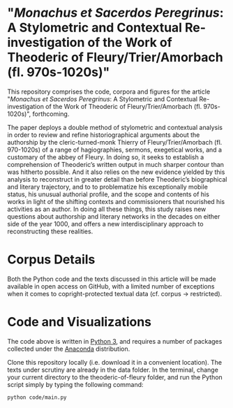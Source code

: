 # "*Monachus et Sacerdos Peregrinus*: A Stylometric and Contextual Re-investigation of the Work of Theoderic of Fleury/Trier/Amorbach (fl. 970s-1020s)"

This repository comprises the code, corpora and figures for the article "*Monachus et Sacerdos Peregrinus*: A Stylometric and Contextual Re-investigation of the Work of Theoderic of Fleury/Trier/Amorbach (fl. 970s-1020s)", forthcoming.

The paper deploys a double method of stylometric and contextual analysis in order to review and refine historiographical arguments about the authorship by the cleric-turned-monk Thierry of Fleury/Trier/Amorbach (fl. 970-1020s) of a range of hagiographies, sermons, exegetical works, and a customary of the abbey of Fleury. In doing so, it seeks to establish a comprehension of Theoderic’s written output in much sharper contour than was hitherto possible. And it also relies on the new evidence yielded by this analysis to reconstruct in greater detail than before Theoderic’s biographical and literary trajectory, and to to problematize his exceptionally mobile status, his unusual authorial profile, and the scope and contents of his works in light of the shifting contexts and commissioners that nourished his activities as an author. In doing all these things, this study raises new questions about authorship and literary networks in the decades on either side of the year 1000, and offers a new interdisciplinary approach to reconstructing these realities. 

# Corpus Details

Both the Python code and the texts discussed in this article will be made available in open access on GitHub, with a limited number of exceptions when it comes to copright-protected textual data (cf. corpus -> restricted).

# Code and Visualizations

The code above is written in [Python 3](https://www.python.org/downloads/release/python-360/), and requires a number of packages collected under the [Anaconda](https://www.continuum.io/downloads) distribution. 

Clone this repository locally (i.e. download it in a convenient location). The texts under scrutiny are already in the data folder. In the terminal, change your current directory to the theoderic-of-fleury folder, and run the Python script simply by typing the following command:

```python code/main.py```